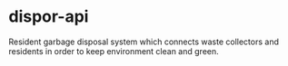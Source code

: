# dispor-api
Resident garbage disposal system which connects waste collectors and residents in order to keep environment clean and green.
